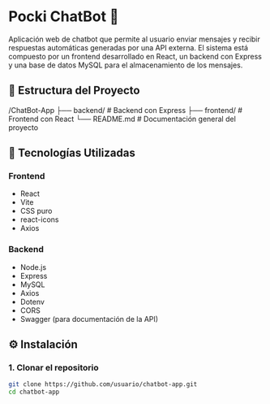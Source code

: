 # Pocki ChatBot 🤖

Aplicación web de chatbot que permite al usuario enviar mensajes y recibir respuestas automáticas generadas por una API externa. El sistema está compuesto por un frontend desarrollado en React, un backend con Express y una base de datos MySQL para el almacenamiento de los mensajes.

## 📁 Estructura del Proyecto
/ChatBot-App
├── backend/ # Backend con Express
├── frontend/ # Frontend con React
└── README.md # Documentación general del proyecto

## 🚀 Tecnologías Utilizadas

### Frontend
- React
- Vite
- CSS puro
- react-icons
- Axios

### Backend
- Node.js
- Express
- MySQL
- Axios
- Dotenv
- CORS
- Swagger (para documentación de la API)

## ⚙️ Instalación

### 1. Clonar el repositorio
```bash
git clone https://github.com/usuario/chatbot-app.git
cd chatbot-app

